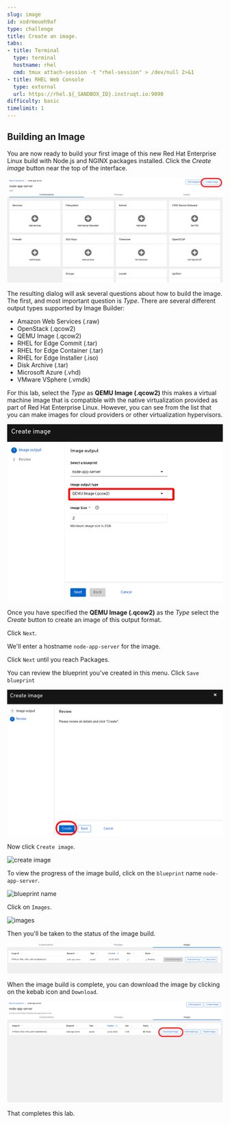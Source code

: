 ```yaml
---
slug: image
id: xodrmeueh9af
type: challenge
title: Create an image.
tabs:
- title: Terminal
  type: terminal
  hostname: rhel
  cmd: tmux attach-session -t "rhel-session" > /dev/null 2>&1
- title: RHEL Web Console
  type: external
  url: https://rhel.${_SANDBOX_ID}.instruqt.io:9090
difficulty: basic
timelimit: 1
---
```

## Building an Image

You are now ready to build your first image of this new Red Hat Enterprise
Linux build with Node.js and NGINX packages installed.  Click the *Create image* button near the top of the interface.

![Create image](../assets/Create-Image.png)

The resulting dialog will ask several questions about how to build the image.
The first, and most important question is *Type*.  There are several different
output types supported by Image Builder:
* Amazon Web Services (.raw)
* OpenStack (.qcow2)
* QEMU Image (.qcow2)
* RHEL for Edge Commit (.tar)
* RHEL for Edge Container (.tar)
* RHEL for Edge Installer (.iso)
* Disk Archive (.tar)
* Microsoft Azure (.vhd)
* VMware VSphere (.vmdk)

For this lab, select the *Type* as __QEMU Image (.qcow2)__ this makes a
virtual machine image that is compatible with the native virtualization
provided as part of Red Hat Enterprise Linux. However, you can see from the
list that you can make images for cloud providers or other virtualization
hypervisors.

![Selecting a format](../assets/image-create.png)

Once you have specified the __QEMU Image (.qcow2)__ as the *Type* select
the *Create* button to create an image of this output format.

Click `Next`.

We'll enter a hostname `node-app-server` for the image.



Click `Next` until you reach Packages.



You can review the blueprint you've created in this menu. Click `Save blueprint`

![save blueprint](../assets/save-image.png)

Now click `Create image`.

![create image](../assets/create-image-new.png)

To view the progress of the image build, click on the `blueprint` name `node-app-server`.

![blueprint name](../assets/blueprint-name.png)

Click on `Images`.

![images](../assets/click-images.png)

Then you'll be taken to the status of the image build.

![status](../assets/image-build-status.png)

When the image build is complete, you can download the image by clicking on the kebab icon and `Download`.

![download](../assets/download.png)

That completes this lab.
